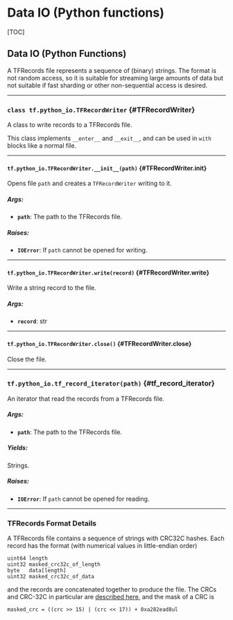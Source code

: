 <!-- This file is machine generated: DO NOT EDIT! -->

# Data IO (Python functions)
[TOC]

## Data IO (Python Functions)

A TFRecords file represents a sequence of (binary) strings.  The format is not
random access, so it is suitable for streaming large amounts of data but not
suitable if fast sharding or other non-sequential access is desired.

- - -

### `class tf.python_io.TFRecordWriter` {#TFRecordWriter}

A class to write records to a TFRecords file.

This class implements `__enter__` and `__exit__`, and can be used
in `with` blocks like a normal file.

- - -

#### `tf.python_io.TFRecordWriter.__init__(path)` {#TFRecordWriter.__init__}

Opens file `path` and creates a `TFRecordWriter` writing to it.

##### Args:


*  <b>`path`</b>: The path to the TFRecords file.

##### Raises:


*  <b>`IOError`</b>: If `path` cannot be opened for writing.


- - -

#### `tf.python_io.TFRecordWriter.write(record)` {#TFRecordWriter.write}

Write a string record to the file.

##### Args:


*  <b>`record`</b>: str


- - -

#### `tf.python_io.TFRecordWriter.close()` {#TFRecordWriter.close}

Close the file.



- - -

### `tf.python_io.tf_record_iterator(path)` {#tf_record_iterator}

An iterator that read the records from a TFRecords file.

##### Args:


*  <b>`path`</b>: The path to the TFRecords file.

##### Yields:

  Strings.

##### Raises:


*  <b>`IOError`</b>: If `path` cannot be opened for reading.



- - -

### TFRecords Format Details

A TFRecords file contains a sequence of strings with CRC32C hashes.  Each
record has the format (with numerical values in little-endian order)

    uint64 length
    uint32 masked_crc32c_of_length
    byte   data[length]
    uint32 masked_crc32c_of_data

and the records are concatenated together to produce the file.  The CRCs
and CRC-32C in particular are
[described here](https://en.wikipedia.org/wiki/Cyclic_redundancy_check),
and the mask of a CRC is

    masked_crc = ((crc >> 15) | (crc << 17)) + 0xa282ead8ul

